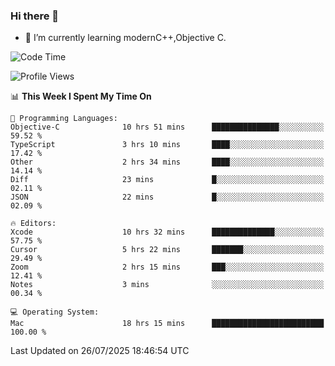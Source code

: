 ### Hi there 👋
- 🌱 I’m currently learning modernC++,Objective C.
<!--
**Asukaki7/Asukaki7** is a ✨ _special_ ✨ repository because its `README.md` (this file) appears on your GitHub profile.

Here are some ideas to get you started:

- 🔭 I’m currently working on ...
- 🌱 I’m currently learning ...
- 👯 I’m looking to collaborate on ...
- 🤔 I’m looking for help with ...
- 💬 Ask me about ...
- 📫 How to reach me: ...
- 😄 Pronouns: ...
- ⚡ Fun fact: ...
-->
<!--START_SECTION:waka-->
![Code Time](http://img.shields.io/badge/Code%20Time-632%20hrs%2045%20mins-blue)

![Profile Views](http://img.shields.io/badge/Profile%20Views-0-blue)

📊 **This Week I Spent My Time On** 

```text
💬 Programming Languages: 
Objective-C              10 hrs 51 mins      ███████████████░░░░░░░░░░   59.52 % 
TypeScript               3 hrs 10 mins       ████░░░░░░░░░░░░░░░░░░░░░   17.42 % 
Other                    2 hrs 34 mins       ████░░░░░░░░░░░░░░░░░░░░░   14.14 % 
Diff                     23 mins             █░░░░░░░░░░░░░░░░░░░░░░░░   02.11 % 
JSON                     22 mins             █░░░░░░░░░░░░░░░░░░░░░░░░   02.09 % 

🔥 Editors: 
Xcode                    10 hrs 32 mins      ██████████████░░░░░░░░░░░   57.75 % 
Cursor                   5 hrs 22 mins       ███████░░░░░░░░░░░░░░░░░░   29.49 % 
Zoom                     2 hrs 15 mins       ███░░░░░░░░░░░░░░░░░░░░░░   12.41 % 
Notes                    3 mins              ░░░░░░░░░░░░░░░░░░░░░░░░░   00.34 % 

💻 Operating System: 
Mac                      18 hrs 15 mins      █████████████████████████   100.00 % 
```


 Last Updated on 26/07/2025 18:46:54 UTC
<!--END_SECTION:waka-->
